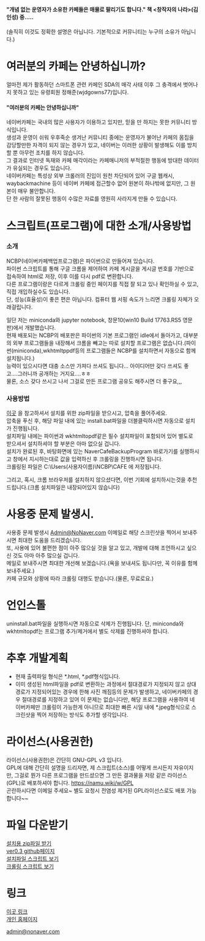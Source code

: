#### "개념 없는 운영자가 소유한 카페들은 매물로 팔리기도 합니다." 책 <창작자의 나라>(김인성) 중.....      
(솔직히 이것도 정확한 설명은 아닙니다. 기본적으로 커뮤니티는 누구의 소유가 아닙니다.)
     
# 여러분의 카페는 안녕하십니까?
     
얼마전 제가 활동하던 스마트폰 관련 카페인 SDA의 매각 사태 이후 그 충격에서 벗어나지 못하고 있는 유령회원 정해준(wjdgowns77)입니다.    
#### "여러분의 카페는 안녕하십니까"              
네이버카페는 국내의 많은 사용자가 이용하고 있지만, 믿을 만 하지는 못한 커뮤니티 방식입니다.    
생성과 운영이 쉬워 우후죽순 생겨난 커뮤니티 중에는 운영자가 불어난 카페의 몸집을 감당할만한 자격이 되지 않는 경우가 있고, 네이버는 이러한 상황이 발생해도 이를 방치할 뿐 아무런 조치를 하지 않습니다.      
그 결과로 인터넷 독재와 카페 매각이라는 카페매니저의 부적절한 행동에 방대한 데이터가 유실되는 경우도 있습니다.       
네이버카페는 특성상 외부 크롤러의 진입이 원천 차단되어 있어 구글 웹캐시, waybackmachine 등이 네이버 카페에 접근할수 없어 원본이 하나밖에 없지만, 그 원본이 매우 불안합니다.    
단 한 사람의 잘못된 행동이 수많은 자료를 영원히 사라지게 만들 수 있습니다.      
     
     
# 스크립트(프로그램)에 대한 소개/사용방법
### 소개
NCBP(네이버카페백업프로그램)은 파이썬으로 만들어져 있습니다.            
파이썬 스크립트를 통해 구글 크롬을 제어하여 카페 게시글을 게시글 번호를 기반으로 접속하여 html로 저장, 이후 이를 다시 pdf로 변환합니다.    
다른 프로그램이랑은 다르게 크롤링 중인 페이지를 직접 잘 되고 있나 확인하실 수 있고, 직접 개입하실수도 있습니다.        
단, 성능(효율성)이 좋은 편은 아닙니다. 컴퓨터 웹 서핑 속도가 느리면 크롤링 자체가 오래걸립니다.            
     
     
일단 저는 miniconda와 jupyter notebook, 창문10(win10 Build 17763.RS5 영문판)에서 개발했습니다.   
현재 배포되는 NCBP의 배포판은 파이썬의 기본 프로그램인 idle에서 돌아가고, 대부분의 외부 프로그램들을 내장해서 크롬을 빼고는 따로 설치할 프로그램은 없습니다.(파이썬(miniconda),wkhtmltppdf등의 프로그램들은 NCBP를 설치하면서 자동으로 함께 설치됩니다.)     
능력이 있으시다면 대충 소스만 가져다 쓰셔도 됩니다... 아이디어만 갖다 쓰셔도 좋고....그러니까 공개하는 거지요....ㅎㅎ     
물론, 소스 갖다 쓰시고 나서 그걸로 만든 프로그램 공유도 해주시면 더 좋구요,,,    
    
### 사용방법
[이곳](https://github.com/wjdgowns77/NaverCafeBackupProject/tree/master/ver0.3)  을 참고하셔서 설치를 위한 zip파일을 받으시고, 압축을 풀어주세요.   
압축을 푸신 후, 해당 파일 내에 있는 install.bat파일을 더블클릭하시면 자동으로 설치가 진행됩니다.     
설치파일 내에는 파이썬과 wkhtmltopdf같은 필수 설치파일이 포함되어 있어 별도로 받으셔서 설치하셔야 할 부분은 아마 없으실 겁니다.   
설치가 완료된 후, 바탕화면에 있는 NaverCafeBackupProgram 바로가기를 실행하시고 창에서 지시하는대로 값을 입력하신 후 크롤링을 진행하시면 됩니다.   
크롤링된 파일은 C:\Users\(사용자이름)\NCBP\CAFE 에 저장됩니다.     
     
그리고, 혹시, 크롬 브라우저를 설치하지 않으셨다면, 이번 기회에 설치하시는것을 추천드립니다.(크롬 설치파일은 내장되어있지 않습니다)    
     
     
# 사용중 문제 발생시.       
사용중 문제 발생시 Admin@NoNaver.com 이메일로 해당 스크린샷을 찍어서 보내주시면 최대한 도움을 드리겠습니다.    
또, 사용에 있어 불편한 점이 아주 많으실 것을 알고 있고, 개발에 대해 조언하시고 싶으신 것도 아마 아주 많으실 겁니다.  
메일로 보내주시면 최대한 개선해 보겠습니다.(욕을 보내셔도 됩니다만, 꼭 이유를 함께 보내주세요.)     
카페 규모와 상황에 따라 크롤링 대행도 받습니다.(물론, 무료로요.)  
     
        
# 언인스톨    
uninstall.bat파일을 실행하시면 자동으로 삭제가 진행됩니다.
단, miniconda와 wkhtmltopdf는 프로그램 추가/제거에서 별도 삭제를 진행하셔야 합니다.    
     
     
# 추후 개발계획      
- 현재 출력파일 형식은 *.html, *.pdf형식입니다.   
- 이미 생성된 html파일을 pdf로 변환하는 과정에서 절대경로가 지정되지 않고 상대경로가 지정되어있는 경우에 한해 사진 깨짐등의 문제가 발생하고, 네이버카페의 경우 절대경로를 지정하고 있어 이 문제는 없습니다만, 해당 프로그램을 사용하여 네이버카페만 크롤링이 가능한게 아니므로 최대한 빠른 시일 내에 *.jpeg형식으로 스크린샷을 찍어 저장하는 방식도 추가할 생각입니다. 
     

# 라이선스(사용권한)      
라이선스(사용권한)은 간단히 GNU-GPL v3 입니다.    
GPL에 대해 간단히 설명을 드리자면, 제 스크립트(소스)를 어떻게 쓰시든지 자유이지만, 그걸로 뭔가 다른 프로그램을 만드셨으면 그 만든 결과물을 저랑 같은 라이선스(GPL)로 배포하셔야 합니다. https://namu.wiki/w/GPL       
곤란하시다면 이메일 주세요~ 별도 요청시 전염성 제거된 GPL라이선스로도 배포 가능합니다~~   
     
         
# 파일 다운받기 
[설치용 zip파일 받기](https://imholic.com:8081/fbsharing/7k0jfVrT)  
[ver0.3 github페이지](https://github.com/wjdgowns77/NaverCafeBackupProject/tree/master/ver0.3)    
[설치파일 스크립트 보기](https://github.com/wjdgowns77/NaverCafeBackupProject/blob/master/ver0.3/install.bat)     
[크롤링 스크립트 보기](https://github.com/wjdgowns77/NaverCafeBackupProject/blob/master/ver0.3/programdata/NCBP.py)
 
# 링크
[이곳 링크](http://ncbp.nonaver.com)          
[개인 홈페이지](http://imholic.com)             
      
      
            
                  
                  
                  


admin@nonaver.com
